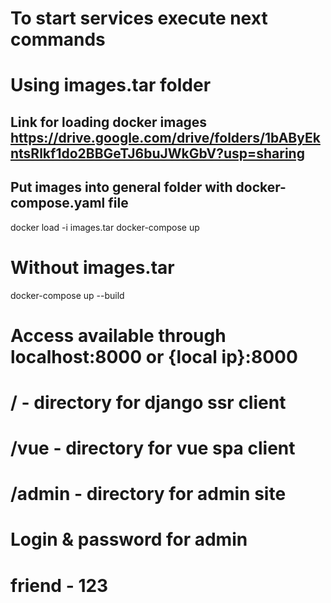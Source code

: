 # To start services execute next commands

# Using images.tar folder
## Link for loading docker images https://drive.google.com/drive/folders/1bAByEkntsRlkf1do2BBGeTJ6buJWkGbV?usp=sharing
## Put images into general folder with docker-compose.yaml file
docker load -i images.tar
docker-compose up

# Without images.tar
docker-compose up --build


# Access available through localhost:8000 or {local ip}:8000
# /      - directory for django ssr client
# /vue   - directory for vue spa client
# /admin - directory for admin site


# Login & password for admin
# friend - 123